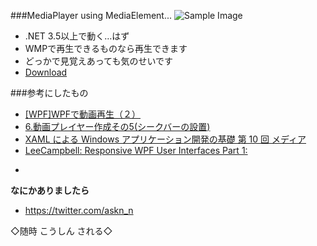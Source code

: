 ###MediaPlayer using MediaElement...
![Sample Image](https://dl.dropboxusercontent.com/u/37896431/GitHub/WpfMediaPlayer/wpfmediaplayer.png)
* .NET 3.5以上で動く…はず  
* WMPで再生できるものなら再生できます
* どっかで見覚えあっても気のせいです
* [Download](https://dl.dropboxusercontent.com/u/37896431/GitHub/WpfMediaPlayer/WpfMediaPlayer.zip)

###参考にしたもの
* [[WPF]WPFで動画再生（２）](http://blogs.wankuma.com/pizyumi/archive/2008/09/22/157314.aspx)  
* [6.動画プレイヤー作成その5(シークバーの設置)](http://coelacanth.heteml.jp/site/silverlight/article_6)
* [XAML による Windows アプリケーション開発の基礎 第 10 回 メディア](http://msdn.microsoft.com/ja-jp/vstudio/gg470067)
* [LeeCampbell: Responsive WPF User Interfaces Part 1:](http://leecampbell.blogspot.jp/2009/01/responsive-wpf-user-interfaces-part-1.html)  
  
-
**なにかありましたら**  
* <https://twitter.com/askn_n>  
  
◇随時 こうしん される◇
